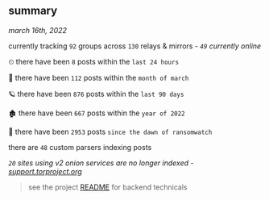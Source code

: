 
## summary
_march 16th, 2022_

currently tracking `92` groups across `130` relays & mirrors - _`49` currently online_

⏲ there have been `8` posts within the `last 24 hours`

🦈 there have been `112` posts within the `month of march`

🪐 there have been `876` posts within the `last 90 days`

🏚 there have been `667` posts within the `year of 2022`

🦕 there have been `2953` posts `since the dawn of ransomwatch`

there are `48` custom parsers indexing posts

_`20` sites using v2 onion services are no longer indexed - [support.torproject.org](https://support.torproject.org/onionservices/v2-deprecation/)_

> see the project [README](https://github.com/thetanz/ransomwatch#ransomwatch--) for backend technicals
